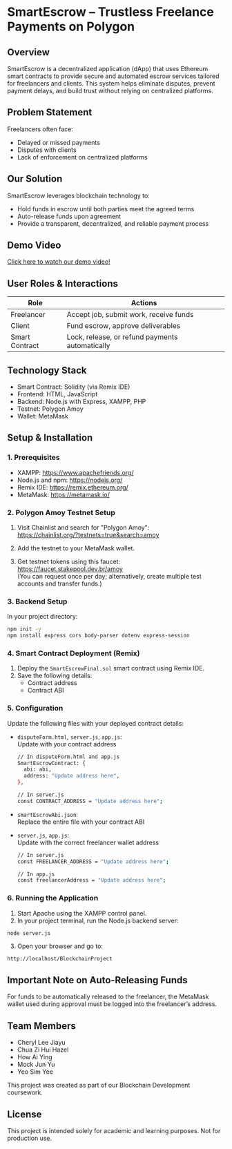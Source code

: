 # SmartEscrow – Trustless Freelance Payments on Polygon

## Overview

SmartEscrow is a decentralized application (dApp) that uses Ethereum smart contracts to provide secure and automated escrow services tailored for freelancers and clients. This system helps eliminate disputes, prevent payment delays, and build trust without relying on centralized platforms.

## Problem Statement

Freelancers often face:
- Delayed or missed payments
- Disputes with clients
- Lack of enforcement on centralized platforms

## Our Solution

SmartEscrow leverages blockchain technology to:
- Hold funds in escrow until both parties meet the agreed terms
- Auto-release funds upon agreement
- Provide a transparent, decentralized, and reliable payment process

## Demo Video

[Click here to watch our demo video!](https://youtu.be/V2GFatEmzsE?si=sykrC10FF641unGN)

## User Roles & Interactions

| Role        | Actions                                             |
|-------------|-----------------------------------------------------|
| Freelancer  | Accept job, submit work, receive funds              |
| Client      | Fund escrow, approve deliverables                   |
| Smart Contract | Lock, release, or refund payments automatically |

## Technology Stack

- Smart Contract: Solidity (via Remix IDE)
- Frontend: HTML, JavaScript
- Backend: Node.js with Express, XAMPP, PHP
- Testnet: Polygon Amoy
- Wallet: MetaMask

## Setup & Installation

### 1. Prerequisites

- XAMPP: https://www.apachefriends.org/
- Node.js and npm: https://nodejs.org/
- Remix IDE: https://remix.ethereum.org/
- MetaMask: https://metamask.io/

### 2. Polygon Amoy Testnet Setup

1. Visit Chainlist and search for "Polygon Amoy":  
   https://chainlist.org/?testnets=true&search=amoy

2. Add the testnet to your MetaMask wallet.

3. Get testnet tokens using this faucet:  
   https://faucet.stakepool.dev.br/amoy  
   (You can request once per day; alternatively, create multiple test accounts and transfer funds.)

### 3. Backend Setup

In your project directory:

```bash
npm init -y
npm install express cors body-parser dotenv express-session
```

### 4. Smart Contract Deployment (Remix)

1. Deploy the `SmartEscrowFinal.sol` smart contract using Remix IDE.
2. Save the following details:
   - Contract address
   - Contract ABI

### 5. Configuration

Update the following files with your deployed contract details:

- `disputeForm.html`, `server.js`, `app.js`:  
  Update with your contract address
  ```bash
  // In disputeForm.html and app.js
  SmartEscrowContract: {
    abi: abi,
    address: "Update address here",
  },

  // In server.js
  const CONTRACT_ADDRESS = "Update address here";
  ```

- `smartEscrowAbi.json`:  
  Replace the entire file with your contract ABI

- `server.js`, `app.js`:  
  Update with the correct freelancer wallet address
  ```bash
  // In server.js
  const FREELANCER_ADDRESS = "Update address here";

  // In app.js
  const freelancerAddress = "Update address here";
  ```

### 6. Running the Application

1. Start Apache using the XAMPP control panel.
2. In your project terminal, run the Node.js backend server:

```bash
node server.js
```

3. Open your browser and go to:

```
http://localhost/BlockchainProject
```

## Important Note on Auto-Releasing Funds

For funds to be automatically released to the freelancer, the MetaMask wallet used during approval must be logged into the freelancer’s address.

## Team Members

- Cheryl Lee Jiayu  
- Chua Zi Hui Hazel  
- How Ai Ying  
- Mock Jun Yu  
- Yeo Sim Yee  

This project was created as part of our Blockchain Development coursework.

## License

This project is intended solely for academic and learning purposes. Not for production use.

